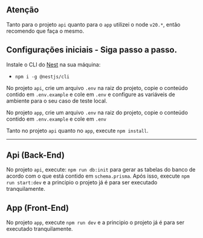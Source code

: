 ## Atenção
Tanto para o projeto `api` quanto para o `app` utilizei o node `v20.*`, então recomendo que faça o mesmo.

## Configurações iniciais - Siga passo a passo.
Instale o CLI do [Nest](https://docs.nestjs.com) na sua máquina:
- `npm i -g @nestjs/cli`

No projeto `api`, crie um arquivo `.env` na raiz do projeto, copie o conteúdo contido em `.env.example` e cole em `.env` e configure as variáveis de ambiente para o seu caso de teste local.

No projeto `app`, crie um arquivo `.env` na raiz do projeto, copie o conteúdo contido em `.env.example` e cole em `.env`

Tanto no projeto `api` quanto no `app`, execute `npm install`.

---
## Api (Back-End)
No projeto `api`, execute: `npm run db:init` para gerar as tabelas do banco de acordo com o que está contido em `schema.prisma`.
Após isso, execute `npm run start:dev` e a principio o projeto já é para ser executado tranquilamente.

## App (Front-End)
No projeto `app`, execute `npm run dev` e a principio o projeto já é para ser executado tranquilamente.